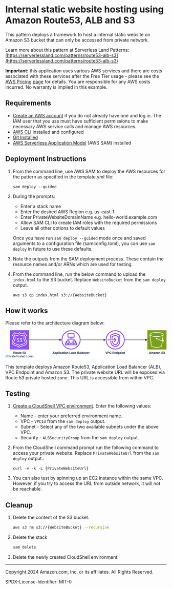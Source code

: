 # Internal static website hosting using Amazon Route53, ALB and S3

This pattern deploys a framework to host a internal static website on Amazon S3 bucket that can only be accessed from private network. 

Learn more about this pattern at Serverless Land Patterns: [https://serverlessland.com/patterns/route53-alb-s3](https://serverlessland.com/patterns/route53-alb-s3)

**Important:** this application uses various AWS services and there are costs associated with these services after the Free Tier usage - please see the [AWS Pricing page](https://aws.amazon.com/pricing/) for details. You are responsible for any AWS costs incurred. No warranty is implied in this example.

## Requirements

* [Create an AWS account](https://portal.aws.amazon.com/gp/aws/developer/registration/index.html) if you do not already have one and log in. The IAM user that you use must have sufficient permissions to make necessary AWS service calls and manage AWS resources.
* [AWS CLI](https://docs.aws.amazon.com/cli/latest/userguide/install-cliv2.html) installed and configured
* [Git Installed](https://git-scm.com/book/en/v2/Getting-Started-Installing-Git)
* [AWS Serverless Application Model](https://docs.aws.amazon.com/serverless-application-model/latest/developerguide/serverless-sam-cli-install.html) (AWS SAM) installed

## Deployment Instructions

1. From the command line, use AWS SAM to deploy the AWS resources for the pattern as specified in the template.yml file:
    ```
    sam deploy --guided
    ```
2. During the prompts:
    * Enter a stack name
    * Enter the desired AWS Region e.g. us-east-1 
    * Enter PrivateWebsiteDomainName e.g. hello-world.example.com
    * Allow SAM CLI to create IAM roles with the required permissions
    * Leave all other options to default values

    Once you have run `sam deploy --guided` mode once and saved arguments to a configuration file (samconfig.toml), you can use `sam deploy` in future to use these defaults.

3. Note the outputs from the SAM deployment process. These contain the resource names and/or ARNs which are used for testing.

4. From the command line, run the below command to upload the `index.html` to the S3 bucket. Replace `WebsiteBucket` from the `sam deploy` output.
    ```
    aws s3 cp index.html s3://{WebsiteBucket}
    ```

## How it works

Please refer to the architecture diagram below:

![End to End Architecture](architecture.png)

This template deploys Amazon Route53, Application Load Balancer (ALB), VPC Endpoint and Amazon S3. The private website URL will be exposed via Route 53 private hosted zone. This URL is accessible from within VPC.

## Testing

1. [Create a CloudShell VPC environment](https://docs.aws.amazon.com/cloudshell/latest/userguide/creating-vpc-environment.html). Enter the following values:
    * Name - enter your preferred environment name.
    * VPC - `VPCId` from the `sam deploy` output.
    * Subnet - Select any of the two available subnets under the above VPC.
    * Security - `ALBSecurityGroup` from the `sam deploy` output.

2. From the CloudShell command prompt run the following command to access your private website. Replace `PrivateWebsiteUrl` from the `sam deploy` output.:
    ```
    curl -v -k -L {PrivateWebsiteUrl}   
    ```
3. You can also test by spinning up an EC2 instance within the same VPC. However, if you try to access the URL from outside network, it will not be reachable.

## Cleanup
 
1. Delete the content of the S3 bucket.
    ```bash
    aws s3 rm s3://{WebsiteBucket} --recursive
    ```
2. Delete the stack
    ```bash
    sam delete
    ```
3. Delete the newly created CloudShell environment.
----
Copyright 2024 Amazon.com, Inc. or its affiliates. All Rights Reserved.

SPDX-License-Identifier: MIT-0
